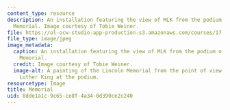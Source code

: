```yaml
---
content_type: resource
description: An installation featuring the view of MLK from the podium of the Lincoln
  Memorial. Image courtesy of Tobie Weiner.
file: https://ol-ocw-studio-app-production.s3.amazonaws.com/courses/17-922-dr-martin-luther-king-jr-iap-design-seminar-january-iap-2013/8dde1a1c9c65ce8f4a340d390ce2c240_MLKspeechnew.jpg
file_type: image/jpeg
image_metadata:
  caption: An installation featuring the view of MLK from the podium of the Lincoln
    Memorial.
  credit: Image courtesy of Tobie Weiner.
  image-alt: A painting of the Lincoln Memorial from the point of view of Dr. Martin
    Luther King at the podium.
resourcetype: Image
title: Memorial
uid: 8dde1a1c-9c65-ce8f-4a34-0d390ce2c240
---
```

